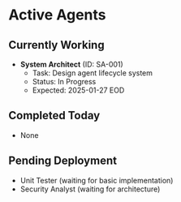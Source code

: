 # Active Agents

## Currently Working
- **System Architect** (ID: SA-001)
  - Task: Design agent lifecycle system
  - Status: In Progress
  - Expected: 2025-01-27 EOD

## Completed Today
- None

## Pending Deployment
- Unit Tester (waiting for basic implementation)
- Security Analyst (waiting for architecture)